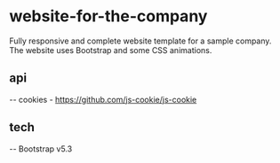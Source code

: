 # website-for-the-company

Fully responsive and complete website template for a sample company. <br />
The website uses Bootstrap and some CSS animations. <br />

## api

-- cookies - https://github.com/js-cookie/js-cookie

## tech

-- Bootstrap v5.3
